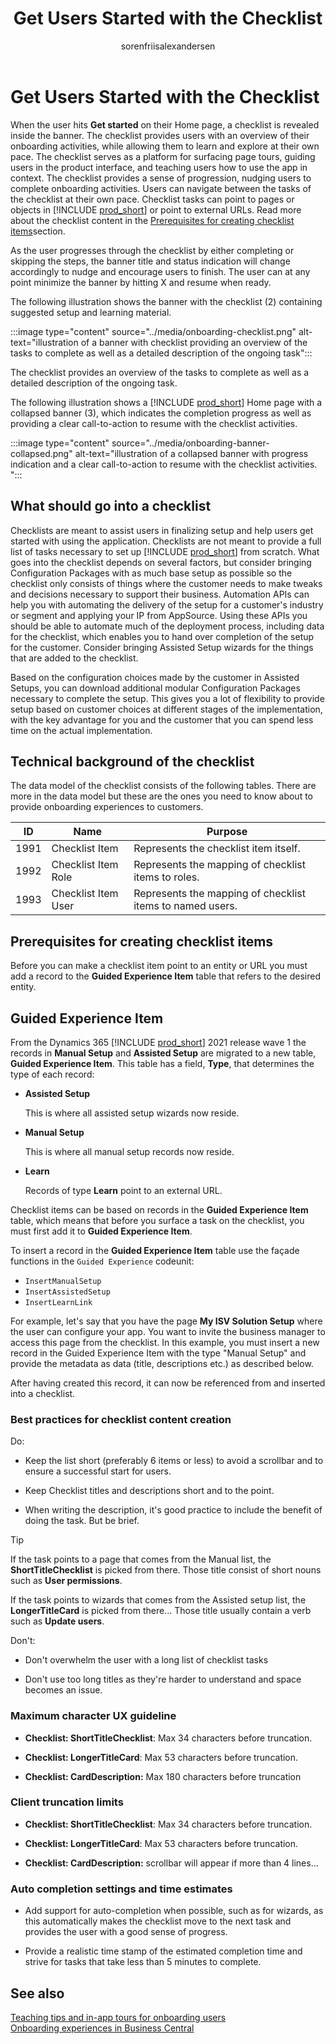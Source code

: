 ﻿---
title: Get Users Started with the Checklist
description: Learn how to customize the checklist that users can launch from the Welcome banner.
ms.date: 03-26-2021
ms.topic: conceptual
ms.service: dynamics365-business-central
author: sorenfriisalexandersen
ms.author: soalex
manager: edupont
---

# Get Users Started with the Checklist

When the user hits **Get started** on their Home page, a checklist is revealed inside the banner. The checklist provides users with an overview of their onboarding activities, while allowing them to learn and explore at their own pace. The checklist serves as a platform for surfacing page tours, guiding users in the product interface, and teaching users how to use the app in context. The checklist provides a sense of progression, nudging users to complete onboarding activities. Users can navigate between the tasks of the checklist at their own pace. Checklist tasks can point to pages or objects in [!INCLUDE [prod_short](../includes/prod_short.md)] or point to external URLs. Read more about the checklist content in the [Prerequisites for creating checklist items](#prerequisites-for-creating-checklist-items)section.

As the user progresses through the checklist by either completing or skipping the steps, the banner title and status indication will change accordingly to nudge and encourage users to finish. The user can at any point minimize the banner by hitting X and resume when ready.

The following illustration shows the banner with the checklist (2) containing suggested setup and learning material.

:::image type="content" source="../media/onboarding-checklist.png" alt-text="illustration of a banner with checklist providing an overview of the tasks to complete as well as a detailed description of the ongoing task":::

The checklist provides an overview of the tasks to complete as well as a detailed description of the ongoing task.  

The following illustration shows a [!INCLUDE [prod_short](../includes/prod_short.md)] Home page with a collapsed banner (3), which indicates the completion progress as well as providing a clear call-to-action to resume with the checklist activities.

:::image type="content" source="../media/onboarding-banner-collapsed.png" alt-text="illustration of a collapsed banner with progress indication and a clear call-to-action to resume with the checklist activities. ":::

## What should go into a checklist

Checklists are meant to assist users in finalizing setup and help users get started with using the application. Checklists are not meant to provide a full list of tasks necessary to set up [!INCLUDE [prod_short](../includes/prod_short.md)] from scratch. What goes into the checklist depends on several factors, but consider bringing Configuration Packages with as much base setup as possible so the checklist only consists of things where the customer needs to make tweaks and decisions necessary to support their business. Automation APIs can help you with automating the delivery of the setup for a customer's industry or segment and applying your IP from AppSource. Using these APIs you should be able to automate much of the deployment process, including data for the checklist, which enables you to hand over completion of the setup for the customer. Consider bringing Assisted Setup wizards for the things that are added to the checklist.

Based on the configuration choices made by the customer in Assisted Setups, you can download additional modular Configuration Packages necessary to complete the setup. This gives you a lot of flexibility to provide setup based on customer choices at different stages of the implementation, with the key advantage for you and the customer that you can spend less time on the actual implementation.

## Technical background of the checklist

The data model of the checklist consists of the following tables. There are more in the data model but these are the ones you need to know about to provide onboarding experiences to customers.

| ID | Name | Purpose |
|-------------------------|-------------------------|-------------------------|
| 1991 | Checklist Item | Represents the checklist item itself. |
| 1992 | Checklist Item Role | Represents the mapping of checklist items to roles. |
| 1993 | Checklist Item User | Represents the mapping of checklist items to named users. |

## Prerequisites for creating checklist items

Before you can make a checklist item point to an entity or URL you must add a record to the **Guided Experience Item** table that refers to the desired entity.

## Guided Experience Item

From the Dynamics 365 [!INCLUDE [prod_short](../includes/prod_short.md)] 2021 release wave 1 the records in **Manual Setup** and **Assisted Setup** are migrated to a new table, **Guided Experience Item**. This table has a field, **Type**, that determines the type of each record:

- **Assisted Setup**

  This is where all assisted setup wizards now reside.

- **Manual Setup**

  This is where all manual setup records now reside.

- **Learn**

  Records of type **Learn** point to an external URL.

Checklist items can be based on records in the **Guided Experience Item** table, which means that before you surface a task on the checklist, you must first add it to **Guided Experience Item**.

To insert a record in the **Guided Experience Item** table use the façade functions in the `Guided Experience` codeunit:

- `InsertManualSetup`
- `InsertAssistedSetup`
- `InsertLearnLink`

For example, let's say that you have the page **My ISV Solution Setup** where the user can configure your app. You want to invite the business manager to access this page from the checklist. In this example, you must insert a new record in the Guided Experience Item with the type "Manual Setup" and provide the metadata as data (title, descriptions etc.) as described below.

After having created this record, it can now be referenced from and inserted into a checklist.

### Best practices for checklist content creation

Do:

- Keep the list short (preferably 6 items or less) to avoid a scrollbar and to ensure a successful start for users.

- Keep Checklist titles and descriptions short and to the point.

- When writing the description, it's good practice to include the benefit of doing the task. But be brief.

> [!TIP]
> If the task points to a page that comes from the Manual list, the **ShortTitleChecklist** is picked from there. Those title consist of short nouns such as **User permissions**.
>
> If the task points to wizards that comes from the Assisted setup list, the **LongerTitleCard** is picked from there... Those title usually contain a verb such as **Update users**.

Don't:

- Don't overwhelm the user with a long list of checklist tasks

- Don't use too long titles as they're harder to understand and space becomes an issue.

### Maximum character UX guideline

- **Checklist: ShortTitleChecklist**: Max 34 characters before truncation.

- **Checklist: LongerTitleCard**: Max 53 characters before truncation.

- **Checklist: CardDescription:** Max 180 characters before truncation

### Client truncation limits

- **Checklist: ShortTitleChecklist**: Max 34 characters before
    truncation.

- **Checklist: LongerTitleCard**: Max 53 characters before truncation.

- **Checklist: CardDescription:** scrollbar will appear if more than 4 lines...

### Auto completion settings and time estimates

- Add support for auto-completion when possible, such as for wizards, as this automatically makes the checklist move to the next task and provides the user with a good sense of progress.

- Provide a realistic time stamp of the estimated completion time and strive for tasks that take less than 5 minutes to complete.

## See also

[Teaching tips and in-app tours for onboarding users](onboarding-teaching-tips-tours.md)  
[Onboarding experiences in Business Central](onboarding-experiences.md)  
